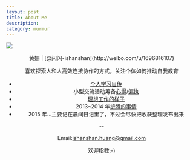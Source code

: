 ```yaml
---
layout: post
title: About Me
description: 
category: murmur
---
```



![ ](http://openmindclub.qiniudn.com/ishanshan/image/ishanshanBlog.jpg)

<center> 黄姗 | [@闪闪-ishanshan](http://weibo.com/u/1696816107) 



喜欢探索人和人高效连接协作的方式，关注个体如何推动自我教育


- [个人学习自传](https://ishanshan.gitbooks.io/self-education/content/)
- 小型交流活动筹备[心得]()/[偏执](http://openmindclub.qiniudn.com/ishanshan/ResCommunity/OpinionActivity1506-ishanshan.pdf)
- [理想工作的样子](https://workflowy.com/s/prp3SaINGB)
- 2013~2014 年[折腾的事情](http://www.slideshare.net/ssusere6acd7/presentations)
- 2015 年…主要记在晨间日记里了，不过会尽快把收获整理发布出来



--


Email:ishanshan.huang@gmail.com 

欢迎指教;-)

